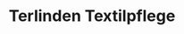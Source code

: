---
title: "Terlinden Textilpflege"
url: /zuerich/terlinden-textilpflege-seestrasse/
shop: Wäscherei
---